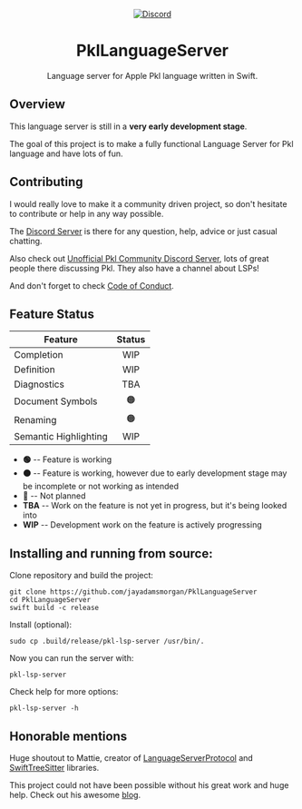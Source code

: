 <div align="center">

[![Discord][discord badge]][discord]

# PklLanguageServer

Language server for Apple Pkl language written in Swift.

</div>

## Overview

This language server is still in a **very early development stage**.

The goal of this project is to make a fully functional Language Server for Pkl language and have lots of fun.

## Contributing

I would really love to make it a community driven project, so don't hesitate to contribute or help in any way possible.

The [Discord Server][discord] is there for any question, help, advice or just casual chatting.

Also check out [Unofficial Pkl Community Discord Server][community discord], lots of great people there discussing Pkl. They also have a channel about LSPs!

And don't forget to check [Code of Conduct](CODE_OF_CONDUCT.md).

## Feature Status

| Feature               | Status |
| --------------------- | :----: |
| Completion            |  WIP   |
| Definition            |  WIP   |
| Diagnostics           |  TBA   |
| Document Symbols      |   🟠   |
| Renaming              |   🟠   |
| Semantic Highlighting |  WIP   |

- **🟢** -- Feature is working
- **🟠** -- Feature is working, however due to early development stage may be incomplete or not working as intended
- **🔴** -- Not planned
- **TBA** -- Work on the feature is not yet in progress, but it's being looked into
- **WIP** -- Development work on the feature is actively progressing

## Installing and running from source:

Clone repository and build the project:

```
git clone https://github.com/jayadamsmorgan/PklLanguageServer
cd PklLanguageServer
swift build -c release
```

Install (optional):

```
sudo cp .build/release/pkl-lsp-server /usr/bin/.
```

Now you can run the server with:

```
pkl-lsp-server
```

Check help for more options:

```
pkl-lsp-server -h
```

## Honorable mentions

Huge shoutout to Mattie, creator of [LanguageServerProtocol][lsplib] and [SwiftTreeSitter][tslib] libraries.

This project could not have been possible without his great work and huge help. Check out his awesome [blog][matts blog].

[discord]: https://discord.gg/GTe5JvcT
[community discord]: https://discord.gg/3PufS9Jn
[discord badge]: https://img.shields.io/badge/Discord-purple?logo=Discord&label=Chat&color=%235A64EC
[lsplib]: https://github.com/ChimeHQ/LanguageServerProtocol
[tslib]: https://github.com/ChimeHQ/SwiftTreeSitter
[matts blog]: https://www.massicotte.org/
